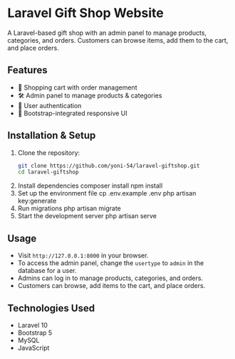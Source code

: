 # Laravel Gift Shop Website

A Laravel-based gift shop with an admin panel to manage products, categories, and orders. Customers can browse items, add them to the cart, and place orders.

## Features
- 🛒 Shopping cart with order management  
- 🛠 Admin panel to manage products & categories  
- 🔐 User authentication  
- 🎨 Bootstrap-integrated responsive UI  

## Installation & Setup

1. Clone the repository:
   ```sh
   git clone https://github.com/yoni-54/laravel-giftshop.git
   cd laravel-giftshop
2. Install dependencies
   composer install
   npm install
3. Set up the environment file
   cp .env.example .env
   php artisan key:generate
4. Run migrations
   php artisan migrate
5. Start the development server
   php artisan serve

## Usage
- Visit `http://127.0.0.1:8000` in your browser.
- To access the admin panel, change the `usertype` to `admin` in the 
  database for a user. 
- Admins can log in to manage products, categories, and orders.
- Customers can browse, add items to the cart, and place orders.

## Technologies Used
- Laravel 10
- Bootstrap 5
- MySQL
- JavaScript 
